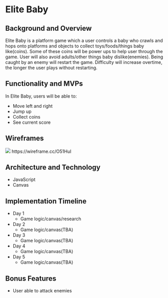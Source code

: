 # Elite Baby 

## Background and Overview
Elite Baby is a platform game which a user controls a baby who crawls and hops onto platforms and objects to collect toys/foods/things baby like(coins). Some of these coins will be power ups to help user through the game. User will also avoid adults/other things baby dislike(enemies). Being caught by an enemy will restart the game.
Difficulty will increase overtime, the longer the user plays without restarting. 

## Functionality and MVPs 

In Elite Baby, users will be able to:
  - Move left and right
  - Jump up 
  - Collect coins
  - See current score

## Wireframes 

<img src="https://user-images.githubusercontent.com/50147749/75635796-e2914b80-5be6-11ea-9064-05eb56cad8cd.png">
https://wireframe.cc/O51HuI

## Architecture and Technology
- JavaScript
- Canvas

## Implementation Timeline 

- Day 1
    - Game logic/canvas/research
- Day 2
    - Game logic/canvas(TBA)
- Day 3
    - Game logic/canvas(TBA)
- Day 4
    - Game logic/canvas(TBA)
- Day 5
    - Game logic/canvas(TBA)

## Bonus Features

- User able to attack enemies

